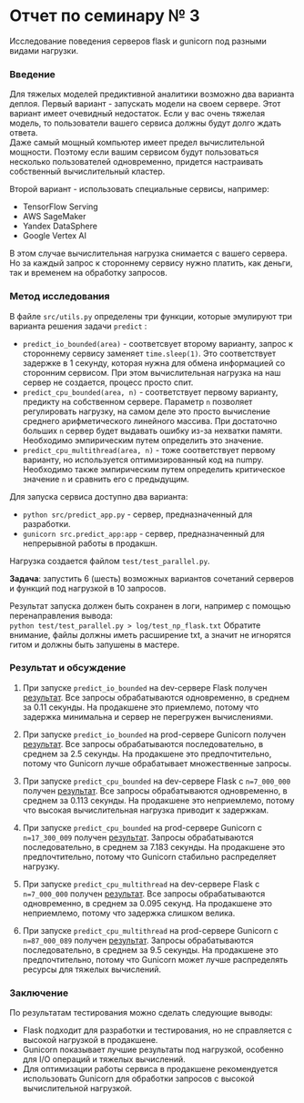 # Отчет по семинару № 3
Исследование поведения серверов flask и gunicorn под разными видами нагрузки.  

### Введение
Для тяжелых моделей предиктивной аналитики возможно два варианта деплоя. 
Первый вариант - запускать модели на своем сервере. 
Этот вариант имеет очевидный недостаток. 
Если у вас очень тяжелая модель, то пользователи вашего сервиса должны будут долго ждать ответа.  
Даже самый мощный компьютер имеет предел вычислительной мощности. 
Поэтому если вашим сервисом будут пользоваться несколько пользователей одновременно, придется настраивать собственный вычислительный кластер. 

Второй вариант - использовать специальные сервисы, например:  
- TensorFlow Serving
- AWS SageMaker
- Yandex DataSphere
- Google Vertex AI

В этом случае вычислительная нагрузка снимается с вашего сервера. 
Но за каждый запрос к стороннему сервису нужно платить, как деньги, так и временем на обработку запросов. 

### Метод исследования
В файле `src/utils.py` определены три функции, которые эмулируют три варианта решения задачи `predict` :
- `predict_io_bounded(area)` - соответсвует второму варианту, запрос к стороннему сервису заменяет `time.sleep(1)`. 
Это соответствует задержке в 1 секунду, которая нужна для обмена информацией со сторонним сервисом. 
При этом вычислительная нагрузка на наш сервер не создается, процесс просто спит. 
- `predict_cpu_bounded(area, n)` - соответствует первому варианту, предикту на собственном сервере. 
Параметр `n` позволяет регулировать нагрузку, на самом деле это просто вычисление среднего арифметического линейного массива. 
При достаточно больших `n` сервер будет выдавать ошибку из-за нехватки памяти. 
Необходимо эмпирическим путем определить это значение. 
- `predict_cpu_multithread(area, n)` - тоже соответствует первому варианту, но используется оптимизированный код на numpy. 
Необходимо также эмпирическим путем определить критическое значение `n` и сравнить его с предыдущим. 

Для запуска сервиса доступно два варианта: 
- `python src/predict_app.py` - сервер, предназначенный для разработки. 
- `gunicorn src.predict_app:app` - сервер, предназначенный для непрерывной работы в продакшн. 

Нагрузка создается файлом `test/test_parallel.py`.  

**Задача**: запустить 6 (шесть) возможных вариантов сочетаний серверов и функций под нагрузкой в 10 запросов. 

Результат запуска должен быть сохранен в логи, например с помощью перенаправления вывода:  
`python test/test_parallel.py > log/test_np_flask.txt` 
Обратите внимание, файлы должны иметь расширение txt, а значит не игнорятся гитом и должны быть запушены в мастере.  

### Результат и обсуждение

1) При запуске `predict_io_bounded` на dev-сервере Flask получен [результат](https://github.com/Lizochek/pabd24/tree/main/log/test_parallel_flask_predict.txt). 
Все запросы обрабатываются одновременно, в среднем за 0.11 секунды. На продакшене это приемлемо, потому что задержка минимальна и сервер не перегружен вычислениями.

2) При запуске `predict_io_bounded` на prod-сервере Gunicorn получен [результат](https://github.com/Lizochek/pabd24/tree/main/log/test_parallel_gunicorn_predict.txt). 
Все запросы обрабатываются последовательно, в среднем за 2.5 секунды. На продакшене это предпочтительно, потому что Gunicorn лучше обрабатывает множественные запросы.

3) При запуске `predict_cpu_bounded` на dev-сервере Flask с `n=7_000_000` получен [результат](https://github.com/Lizochek/pabd24/tree/main/log/test_par_flask_predict_cpu_bounded_7_000_000.txt). 
Все запросы обрабатываются одновременно, в среднем за 0.113 секунды. На продакшене это неприемлемо, потому что высокая вычислительная нагрузка приводит к задержкам.

4) При запуске `predict_cpu_bounded` на prod-сервере Gunicorn с `n=17_300_009` получен [результат](https://github.com/Lizochek/pabd24/tree/main/log/test_par_gunicorn_cpu_bounded_17_300_009.txt). 
Запросы обрабатываются последовательно, в среднем за 7.183 секунды. На продакшене это предпочтительно, потому что Gunicorn стабильно распределяет нагрузку.

5) При запуске `predict_cpu_multithread` на dev-сервере Flask с `n=7_000_000` получен [результат](https://github.com/Lizochek/pabd24/tree/main/log/test_par_flask_cpu_multithread_7_000_000.txt). 
Все запросы обрабатываются одновременно, в среднем за 0.095 секунд. На продакшене это неприемлемо, потому что задержка слишком велика.

6) При запуске `predict_cpu_multithread` на prod-сервере Gunicorn с `n=87_000_089` получен [результат](https://github.com/Lizochek/pabd24/tree/main/log/test_par_gunicorn_cpu_multithread_87_000_089.txt). 
Запросы обрабатываются последовательно, в среднем за 9.5 секунды. На продакшене это предпочтительно, потому что Gunicorn может лучше распределять ресурсы для тяжелых вычислений.

### Заключение
По результатам тестирования можно сделать следующие выводы:
- Flask подходит для разработки и тестирования, но не справляется с высокой нагрузкой в продакшене.
- Gunicorn показывает лучшие результаты под нагрузкой, особенно для I/O операций и тяжелых вычислений.
- Для оптимизации работы сервиса в продакшене рекомендуется использовать Gunicorn для обработки запросов с высокой вычислительной нагрузкой.